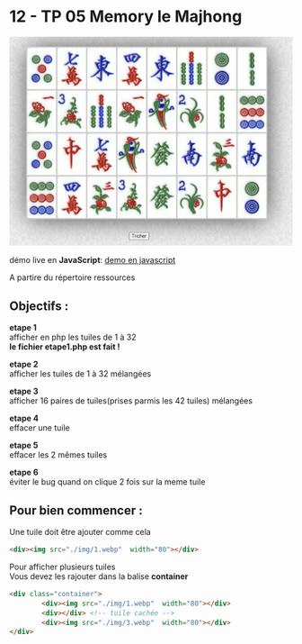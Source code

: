 # 12 - TP 05 Memory le Majhong
![module-10](../img/12-jeux.png)  

démo live en **JavaScript**:
[demo en javascript](https://seven-valley.github.io/formation-php-mai-2024/web/tp12/)


A partire du répertoire ressources 

## Objectifs :

**etape 1**  
 afficher en php les tuiles de 1 à 32  
**le fichier etape1.php est fait !**

**etape 2**  
 afficher les tuiles de 1 à 32 mélangées  

**etape 3**  
 afficher 16 paires de tuiles(prises parmis les 42 tuiles)  mélangées  

**etape 4**  
effacer une tuile  

**etape 5**  
effacer les 2 mêmes tuiles  

**etape 6**  
éviter le bug quand on clique 2 fois sur la meme tuile  

## Pour bien commencer :

Une tuile doit être ajouter comme cela  
```html
<div><img src="./img/1.webp"  width="80"></div>
```
Pour afficher plusieurs tuiles  
Vous devez les rajouter dans la balise **container** 

```html
<div class="container">
		<div><img src="./img/1.webp"  width="80"></div>
		<div></div> <!-- tuile cachée -->
		<div><img src="./img/3.webp"  width="80"></div>
</div>
```